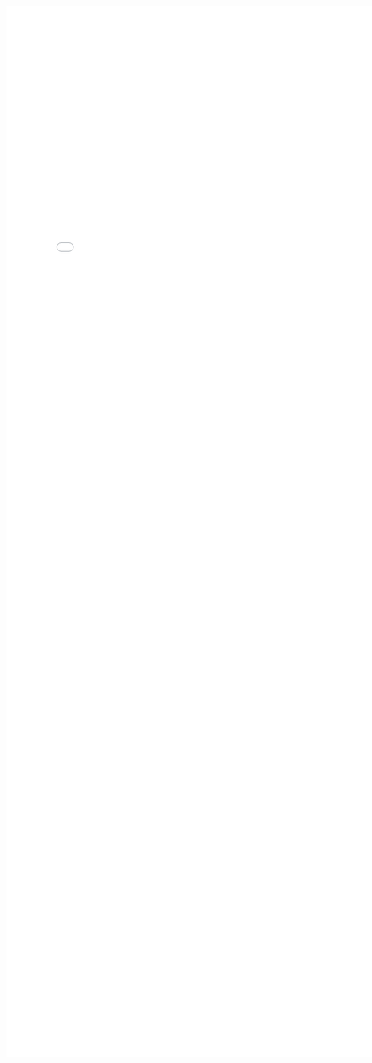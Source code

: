 <HTML>
  <body>
    <embed src="BECSMajorReport.pdf" width="800px" height="2100px" />
  </body>
</HTML>

